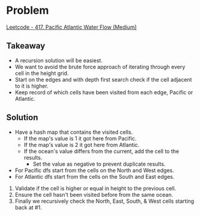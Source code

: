 # Problem
[Leetcode - 417. Pacific Atlantic Water Flow (Medium)](https://leetcode.com/problems/pacific-atlantic-water-flow/)

## Takeaway
- A recursion solution will be easiest.
- We want to avoid the brute force approach of iterating through every cell in the height grid.
- Start on the edges and with depth first search check if the cell adjacent to it is higher.
- Keep record of which cells have been visited from each edge, Pacific or Atlantic.

## Solution
- Have a hash map that contains the visited cells.
    - If the map's value is 1 it got here from Pacific.
    - If the map's value is 2 it got here from Atlantic.
    - If the ocean's value differs from the current, add the cell to the results.
        - Set the value as negative to prevent duplicate results.
- For Pacific dfs start from the cells on the North and West edges.
- For Atlantic dfs start from the cells on the South and East edges.

1. Validate if the cell is higher or equal in height to the previous cell.
2. Ensure the cell hasn't been visited before from the same ocean.
3. Finally we recursively check the North, East, South, & West cells starting back at #1.
